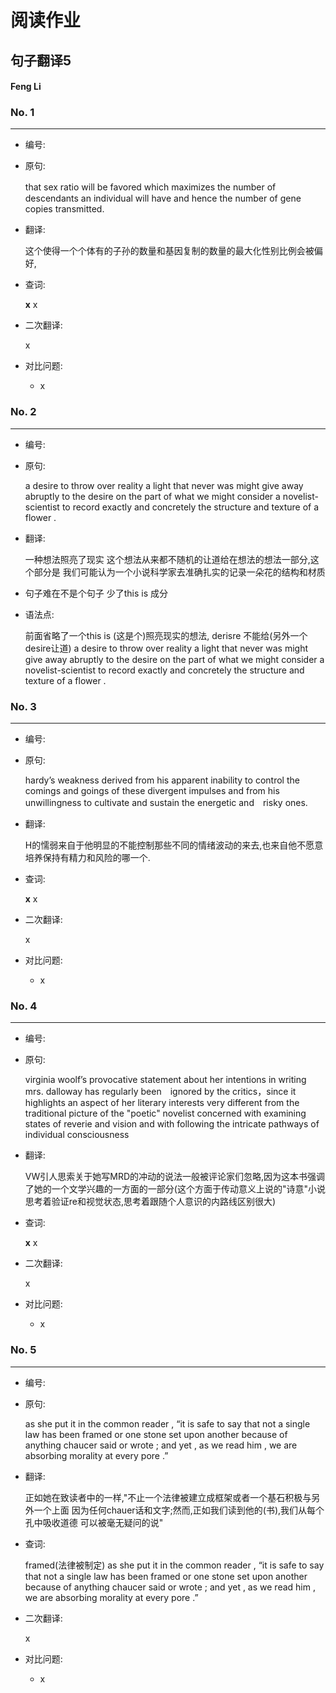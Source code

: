 # 阅读作业

## 句子翻译5

#### Feng Li

### No. 1

----



* 编号: 

* 原句: 

  that sex ratio will be favored which maximizes the number of　descendants an individual will have and hence the number of gene copies transmitted.

* 翻译:

  这个使得一个个体有的子孙的数量和基因复制的数量的最大化性别比例会被偏好,

* 查词:

  __x__ x

* 二次翻译:

  x



* 对比问题:
  * x

### No. 2

----



* 编号: 

* 原句: 

  a desire to throw over reality a light that never was might give away abruptly to the desire on the part of what we might consider a novelist-scientist to record exactly and concretely the structure and texture of a flower .

* 翻译:

  一种想法照亮了现实 这个想法从来都不随机的让道给在想法的想法一部分,这个部分是 我们可能认为一个小说科学家去准确扎实的记录一朵花的结构和材质

* 句子难在不是个句子  少了this is 成分

* 语法点:

  前面省略了一个this is (这是个)照亮现实的想法, derisre 不能给(另外一个desire让道)	a desire to throw over reality a light that never was might give away abruptly to the desire on the part of what we might consider a novelist-scientist to record exactly and concretely the structure and texture of a flower .

### No. 3

----



* 编号: 

* 原句: 

  hardy’s weakness derived from his apparent inability to control the comings and goings of these divergent impulses and from his unwillingness to cultivate and sustain the energetic and　risky ones.

* 翻译:

  H的懦弱来自于他明显的不能控制那些不同的情绪波动的来去,也来自他不愿意培养保持有精力和风险的哪一个.

* 查词:

  __x__ x

* 二次翻译:

  x



* 对比问题:
  * x

### No. 4

----



* 编号: 

* 原句: 

  virginia woolf’s provocative statement about her intentions in writing mrs. dalloway has regularly been　ignored by the critics，since it highlights an aspect of her literary interests very different from the traditional picture of the "poetic" novelist concerned with examining states of reverie and vision and with following the intricate pathways of individual consciousness

* 翻译:

  VW引人思索关于她写MRD的冲动的说法一般被评论家们忽略,因为这本书强调了她的一个文学兴趣的一方面的一部分(这个方面于传动意义上说的"诗意"小说思考着验证re和视觉状态,思考着跟随个人意识的内路线区别很大)

* 查词:

  __x__ x

* 二次翻译:

  x



* 对比问题:
  * x

### No. 5

----



* 编号: 

* 原句: 

  as she put it in the common reader , “it is safe to say that not a single law has been framed or one stone set upon another because of anything chaucer said or wrote ; and yet , as we read him , we are absorbing morality at every pore .”

* 翻译:

  正如她在致读者中的一样,"不止一个法律被建立成框架或者一个基石积极与另外一个上面 因为任何chauer话和文字;然而,正如我们读到他的(书),我们从每个孔中吸收道德 可以被毫无疑问的说"

* 查词:

  framed(法律被制定)	as she put it in the common reader , “it is safe to say that not a single law has been framed or one stone set upon another because of anything chaucer said or wrote ; and yet , as we read him , we are absorbing morality at every pore .”

* 二次翻译:

  x



* 对比问题:
  * x





